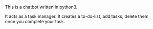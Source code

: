 This is a chatbot written in python3.

It acts as a task manager.
It creates a to-do-list, add tasks, delete them once you complete your task.

